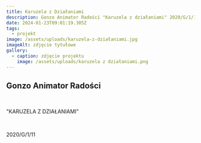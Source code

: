 ```yaml
---
title: Karuzela z Działaniami
description: Gonzo Animator Radości "Karuzela z działaniami" 2020/G/1/11
date: 2024-01-23T09:01:19.305Z
tags:
  - projekt
image: /assets/uploads/karuzela-z-działaniami.jpg
imageAlt: zdjęcie tytułowe
gallery:
  - caption: zdjęcie projektu
    image: /assets/uploads/karuzela z działaniami.png
---
```

## Gonzo Animator Radości

<br>

"KARUZELA Z DZIAŁANIAMI"

<br>

2020/G/1/11
